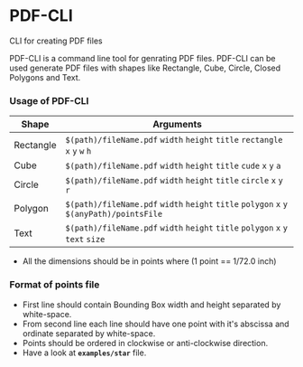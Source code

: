 # PDF-CLI
CLI for creating PDF files

PDF-CLI is a command line tool for genrating PDF files. PDF-CLI can be used generate PDF files with shapes like Rectangle, Cube, Circle, Closed Polygons and Text.


### Usage of PDF-CLI
| Shape | Arguments |
| ------- | ----------- |
| Rectangle | `$(path)/fileName.pdf` `width` `height` `title` `rectangle` `x` `y` `w` `h` |
| Cube | `$(path)/fileName.pdf` `width` `height` `title` `cude` `x` `y` `a` |
| Circle | `$(path)/fileName.pdf` `width` `height` `title` `circle` `x` `y` `r` |
| Polygon | `$(path)/fileName.pdf` `width` `height` `title` `polygon` `x` `y` `$(anyPath)/pointsFile` |
| Text | `$(path)/fileName.pdf` `width` `height` `title` `polygon` `x` `y` `text` `size` |


* All the dimensions should be in points where (1 point == 1/72.0 inch)

### Format of points file
* First line should contain Bounding Box width and height separated by white-space.
* From second line each line should have one point with it's abscissa and ordinate separated by white-space.
* Points should be ordered in clockwise or anti-clockwise direction.
* Have a look at **`examples/star`** file.